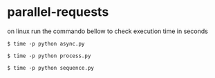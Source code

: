 # parallel-requests
on linux run the commando bellow to check execution time in seconds

```SHELL
$ time -p python async.py
```
```SHELL
$ time -p python process.py
```
```SHELL
$ time -p python sequence.py
```
